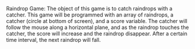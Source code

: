 Raindrop Game:
	The object of this game is to catch raindrops with a catcher. This game will be programmed with an array of raindrops, a catcher (circle at bottom of screen), and a score variable. The catcher will follow the mouse along a horizontal plane, and as the raindrop touches the catcher, the score will increase and the raindrop disappear. After a certain time interval, the next raindrop will fall.